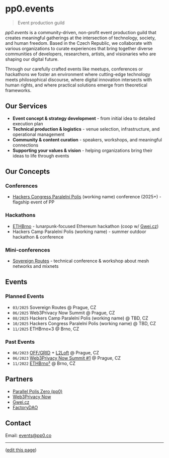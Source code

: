 # pp0.events

> Event production guild

*pp0.events* is a community-driven, non-profit event production guild that creates meaningful gatherings at the intersection of technology, society, and human freedom. Based in the Czech Republic, we collaborate with various organizations to curate experiences that bring together diverse communities of developers, researchers, artists, and visionaries who are shaping our digital future.

Through our carefully crafted events like meetups, conferences or hackathons we foster an environment where cutting-edge technology meets philosophical discourse, where digital innovation intersects with human rights, and where practical solutions emerge from theoretical frameworks.

## Our Services

-	**Event concept & strategy development** - from initial idea to detailed execution plan
-	**Technical production & logistics** - venue selection, infrastructure, and operational management
- **Community & content curation** - speakers, workshops, and meaningful connections
- **Supporting your values & vision** - helping organizations bring their ideas to life through events

## Our Concepts

### Conferences
-  [Hackers Congress Paralelní Polis](https://paralelnipolis.info/c/hcpp) (working name) conference (2025+) - flagship event of PP

### Hackathons
-  [ETHBrno](https://paralelnipolis.info/c/ethbrno) - lunarpunk-focused Ethereum hackathon (coop w/ [Gwei.cz](https://gwei.cz))
-  Hackers Camp Paralelní Polis (working name) - summer outdoor hackathon & conference

### Mini-conferences
-  [Sovereign Routes](https://notes.pp0.co/s/fL_MqeaSq) - technical conference & workshop about mesh networks and mixnets

## Events
### Planned Events

- `03/2025` Sovereign Routes @ Prague, CZ
- `06/2025` Web3Privacy Now Summit @ Prague, CZ
- `08/2025` Hackers Camp Paralelní Polis (working name) @ TBD, CZ
- `10/2025` Hackers Congress Paralelní Polis (working name) @ TBD, CZ
- `11/2025` ETHBrno×3 @ Brno, CZ


### Past Events

- `06/2023` [OFF/GRID](https://www.offgrid.international/) + [L2Loft](https://lu.ma/l2loft) @ Prague, CZ
- `06/2023` [Web3Privacy Now Summit #1](https://prague22.web3privacy.info/) @ Prague, CZ
- `11/2022` [ETHBrno²](https://2022.ethbrno.cz/) @ Brno, CZ

## Partners

- [Parallel Polis Zero (pp0)](https://paralelnipolis.info/s/pp0)
- [Web3Privacy Now](https://web3privacy.info/)
- [Gwei.cz](https://gwei.cz/)
- [FactoryDAO](https://www.factorydao.org/)

## Contact

Email: <a href="mailto:events@pp0.co">events@pp0.co</a>


---

([edit this page](https://github.com/ParalelniPolis0/pp0.events/blob/main/README.md))
